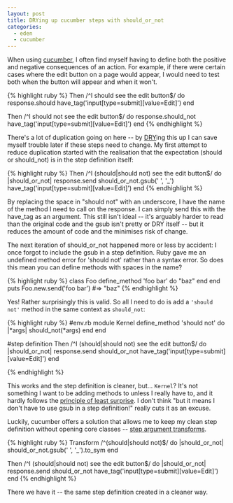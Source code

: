 ```yaml
---
layout: post
title: DRYing up cucumber steps with should_or_not
categories:
  - eden
  - cucumber
---
```

When using [cucumber](http://cukes.info), I often find myself having to define both the positive and negative consequences of an action. For example, if there were certain cases where the edit button on a page would appear, I would need to test both when the button will appear and when it won't.

{% highlight ruby %}
Then /^I should see the edit button$/ do
  response.should have_tag('input[type=submit][value=Edit]')
end

Then /^I should not see the edit button$/ do
  response.should_not have_tag('input[type=submit][value=Edit]')
end
{% endhighlight %}

There's a lot of duplication going on here -- by [DRY](http://en.wikipedia.org/wiki/Don't_repeat_yourself)ing this up I can save myself trouble later if these steps need to change. My first attempt to reduce duplication started with the realisation that the expectation (should or should_not) is in the step definition itself:

{% highlight ruby %}
Then /^I (should|should not) see the edit button$/ do |should_or_not|
  response.send should_or_not.gsub(' ', '_') have_tag('input[type=submit][value=Edit]')
end
{% endhighlight %}

By replacing the space in "should not" with an underscore, I have the name of the method I need to call on the response. I can simply send this with the have_tag as an argument. This still isn't ideal -- it's arguably harder to read than the original code and the gsub isn't pretty or DRY itself -- but it reduces the amount of code and the minimises risk of change.

The next iteration of should_or_not happened more or less by accident: I once forgot to include the gsub in a step definition. Ruby gave me an undefined method error for 'should not' rather than a syntax error. So does this mean you can define methods with spaces in the name?

{% highlight ruby %}
class Foo
  define_method 'foo bar' do
    "baz"
  end
end
puts Foo.new.send('foo bar')
#=> "baz"
{% endhighlight %}

Yes! Rather surprisingly this is valid. So all I need to do is add a <code>'should not'</code> method in the same context as <code>should_not</code>:

{% highlight ruby %}
#env.rb
module Kernel
  define_method 'should not' do |*args|
    should_not(*args)
  end
end

#step definition
Then /^I (should|should not) see the edit button$/ do |should_or_not|
  response.send should_or_not have_tag('input[type=submit][value=Edit]')
end

{% endhighlight %}

This works and the step definition is cleaner, but... <code>Kernel</code>? It's not something I want to be adding methods to unless I really have to, and it hardly follows the [principle of least surprise](http://en.wikipedia.org/wiki/Principle_of_least_surprise). I don't think "but it means I don't have to use gsub in a step definition!" really cuts it as an excuse. 

Luckily, cucumber offers a solution that allows me to keep my clean step definition without opening core classes -- [step argument transforms](http://wiki.github.com/aslakhellesoy/cucumber/step-argument-transforms).

{% highlight ruby %}
Transform /^(should|should not)$/ do |should_or_not|
  should_or_not.gsub(' ', '_').to_sym
end

Then /^I (should|should not) see the edit button$/ do |should_or_not|
  response.send should_or_not have_tag('input[type=submit][value=Edit]')
end
{% endhighlight %}

There we have it -- the same step definition created in a cleaner way.
